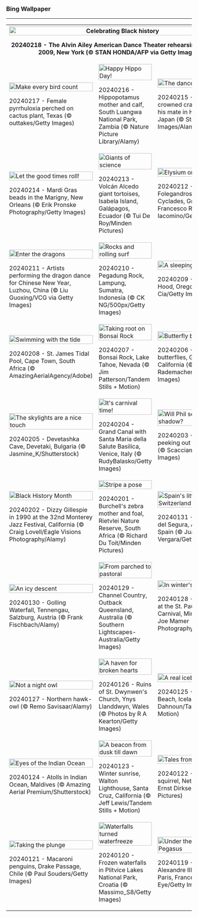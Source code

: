 <h3>
 Bing Wallpaper
</h3>
<hr/>
<table>
<tr>
<th colspan="3">
<img alt="Celebrating Black history" src="https://www.bing.com/th?id=OHR.AileyUptown_EN-US7790191198_UHD.jpg&amp;rf=LaDigue_UHD.jpg&amp;pid=hp&amp;w=3840&amp;h=2160&amp;rs=1&amp;c=4" width="100%"/><p>20240218 - The Alvin Ailey American Dance Theater rehearsing 'Uptown,' 2009, New York (© STAN HONDA/AFP via Getty Images)</p></th>
</tr>
<tr>
<td><img alt="Make every bird count" src="https://www.bing.com/th?id=OHR.BackyardBird_EN-US8255123787_UHD.jpg&amp;rf=LaDigue_UHD.jpg&amp;pid=hp&amp;w=3840&amp;h=2160&amp;rs=1&amp;c=4" width="100%"/><p>20240217 - Female pyrrhuloxia perched on cactus plant, Texas (© outtakes/Getty Images)</p></td>
<td><img alt="Happy Hippo Day!" src="https://www.bing.com/th?id=OHR.HippopotamusDay_EN-US7629909300_UHD.jpg&amp;rf=LaDigue_UHD.jpg&amp;pid=hp&amp;w=3840&amp;h=2160&amp;rs=1&amp;c=4" width="100%"/><p>20240216 - Hippopotamus mother and calf, South Luangwa National Park, Zambia (© Nature Picture Library/Alamy)</p></td>
<td><img alt="The dance of romance" src="https://www.bing.com/th?id=OHR.BowingCrane_EN-US7534977512_UHD.jpg&amp;rf=LaDigue_UHD.jpg&amp;pid=hp&amp;w=3840&amp;h=2160&amp;rs=1&amp;c=4" width="100%"/><p>20240215 - Red-crowned crane bowing to his mate in Hokkaido, Japan (© Steve Bloom Images/Alamy)</p></td>
</tr>
<tr>
<td><img alt="Let the good times roll!" src="https://www.bing.com/th?id=OHR.MarignyBeads_EN-US7464992774_UHD.jpg&amp;rf=LaDigue_UHD.jpg&amp;pid=hp&amp;w=3840&amp;h=2160&amp;rs=1&amp;c=4" width="100%"/><p>20240214 - Mardi Gras beads in the Marigny, New Orleans (© Erik Pronske Photography/Getty Images)</p></td>
<td><img alt="Giants of science" src="https://www.bing.com/th?id=OHR.GiantTortoise_EN-US7034846255_UHD.jpg&amp;rf=LaDigue_UHD.jpg&amp;pid=hp&amp;w=3840&amp;h=2160&amp;rs=1&amp;c=4" width="100%"/><p>20240213 - Volcán Alcedo giant tortoises, Isabela Island, Galápagos, Ecuador (© Tui De Roy/Minden Pictures)</p></td>
<td><img alt="Elysium on the edge" src="https://www.bing.com/th?id=OHR.FolegandrosGreece_EN-US6921652492_UHD.jpg&amp;rf=LaDigue_UHD.jpg&amp;pid=hp&amp;w=3840&amp;h=2160&amp;rs=1&amp;c=4" width="100%"/><p>20240212 - Chora, Folegandros Island, Cyclades, Greece (© Francesco Riccardo Iacomino/Getty Images)</p></td>
</tr>
<tr>
<td><img alt="Enter the dragons" src="https://www.bing.com/th?id=OHR.ChinaDragon_EN-US6781838142_UHD.jpg&amp;rf=LaDigue_UHD.jpg&amp;pid=hp&amp;w=3840&amp;h=2160&amp;rs=1&amp;c=4" width="100%"/><p>20240211 - Artists performing the dragon dance for Chinese New Year, Luzhou, China (© Liu Guoxing/VCG via Getty Images)</p></td>
<td><img alt="Rocks and rolling surf" src="https://www.bing.com/th?id=OHR.PegadungRocks_EN-US6654823877_UHD.jpg&amp;rf=LaDigue_UHD.jpg&amp;pid=hp&amp;w=3840&amp;h=2160&amp;rs=1&amp;c=4" width="100%"/><p>20240210 - Pegadung Rock, Lampung, Sumatra, Indonesia (© CK NG/500px/Getty Images)</p></td>
<td><img alt="A sleeping giant" src="https://www.bing.com/th?id=OHR.MtHoodOregon_EN-US8773825867_UHD.jpg&amp;rf=LaDigue_UHD.jpg&amp;pid=hp&amp;w=3840&amp;h=2160&amp;rs=1&amp;c=4" width="100%"/><p>20240209 - Mount Hood, Oregon (© Inigo Cia/Getty Images)</p></td>
</tr>
<tr>
<td><img alt="Swimming with the tide" src="https://www.bing.com/th?id=OHR.StJamesPool_EN-US8700038796_UHD.jpg&amp;rf=LaDigue_UHD.jpg&amp;pid=hp&amp;w=3840&amp;h=2160&amp;rs=1&amp;c=4" width="100%"/><p>20240208 - St. James Tidal Pool, Cape Town, South Africa (© AmazingAerialAgency/Adobe)</p></td>
<td><img alt="Taking root on Bonsai Rock" src="https://www.bing.com/th?id=OHR.LakeTahoeRock_EN-US8513392756_UHD.jpg&amp;rf=LaDigue_UHD.jpg&amp;pid=hp&amp;w=3840&amp;h=2160&amp;rs=1&amp;c=4" width="100%"/><p>20240207 - Bonsai Rock, Lake Tahoe, Nevada (© Jim Patterson/Tandem Stills + Motion)</p></td>
<td><img alt="Butterfly ballet" src="https://www.bing.com/th?id=OHR.WesternMonarchs_EN-US8386035297_UHD.jpg&amp;rf=LaDigue_UHD.jpg&amp;pid=hp&amp;w=3840&amp;h=2160&amp;rs=1&amp;c=4" width="100%"/><p>20240206 - Monarch butterflies, Goleta, California (© Craig Rademacher/500px/Getty Images)</p></td>
</tr>
<tr><td><img alt="The skylights are a nice touch" src="https://www.bing.com/th?id=OHR.DevetashkaCave_EN-US7989247628_UHD.jpg&amp;rf=LaDigue_UHD.jpg&amp;pid=hp&amp;w=3840&amp;h=2160&amp;rs=1&amp;c=4" width="100%"/><p>20240205 - Devetashka Cave, Devetaki, Bulgaria (© Jasmine_K/Shutterstock)</p></td><td><img alt="It's carnival time!" src="https://www.bing.com/th?id=OHR.VeniceCarnival_EN-US7857642609_UHD.jpg&amp;rf=LaDigue_UHD.jpg&amp;pid=hp&amp;w=3840&amp;h=2160&amp;rs=1&amp;c=4" width="100%"/><p>20240204 - Grand Canal with Santa Maria della Salute Basilica, Venice, Italy (© RudyBalasko/Getty Images)</p></td><td><img alt="Will Phil see his shadow?" src="https://www.bing.com/th?id=OHR.AlpineMarmot_EN-US6895103237_UHD.jpg&amp;rf=LaDigue_UHD.jpg&amp;pid=hp&amp;w=3840&amp;h=2160&amp;rs=1&amp;c=4" width="100%"/><p>20240203 - Marmot peeking out of its burrow (© Scacciamosche/Getty Images)</p></td></tr><tr><td><img alt="Black History Month" src="https://www.bing.com/th?id=OHR.DizzyGillespie_EN-US7637800342_UHD.jpg&amp;rf=LaDigue_UHD.jpg&amp;pid=hp&amp;w=3840&amp;h=2160&amp;rs=1&amp;c=4" width="100%"/><p>20240202 - Dizzy Gillespie in 1990 at the 32nd Monterey Jazz Festival, California (© Craig Lovell/Eagle Visions Photography/Alamy)</p></td><td><img alt="Stripe a pose" src="https://www.bing.com/th?id=OHR.ZebraMother_EN-US7544209908_UHD.jpg&amp;rf=LaDigue_UHD.jpg&amp;pid=hp&amp;w=3840&amp;h=2160&amp;rs=1&amp;c=4" width="100%"/><p>20240201 - Burchell's zebra mother and foal, Rietvlei Nature Reserve, South Africa (© Richard Du Toit/Minden Pictures)</p></td><td><img alt="Spain's little Switzerland" src="https://www.bing.com/th?id=OHR.AlbaceteSpain_EN-US7443919036_UHD.jpg&amp;rf=LaDigue_UHD.jpg&amp;pid=hp&amp;w=3840&amp;h=2160&amp;rs=1&amp;c=4" width="100%"/><p>20240131 - Aýna, Sierra del Segura, Albacete, Spain (© Juan Maria Coy Vergara/Getty Images)</p></td></tr><tr><td><img alt="An icy descent" src="https://www.bing.com/th?id=OHR.GollingerFalls_EN-US7184224692_UHD.jpg&amp;rf=LaDigue_UHD.jpg&amp;pid=hp&amp;w=3840&amp;h=2160&amp;rs=1&amp;c=4" width="100%"/><p>20240130 - Golling Waterfall, Tennengau, Salzburg, Austria (© Frank Fischbach/Alamy)</p></td><td><img alt="From parched to pastoral" src="https://www.bing.com/th?id=OHR.ChannelOutback_EN-US7094425288_UHD.jpg&amp;rf=LaDigue_UHD.jpg&amp;pid=hp&amp;w=3840&amp;h=2160&amp;rs=1&amp;c=4" width="100%"/><p>20240129 - Channel Country, Outback Queensland, Australia (© Southern Lightscapes-Australia/Getty Images)</p></td><td><img alt="In winter's embrace" src="https://www.bing.com/th?id=OHR.WinterCarnival_EN-US6859361078_UHD.jpg&amp;rf=LaDigue_UHD.jpg&amp;pid=hp&amp;w=3840&amp;h=2160&amp;rs=1&amp;c=4" width="100%"/><p>20240128 - Ice palace at the St. Paul Winter Carnival, Minnesota (© Joe Mamer Photography/Alamy)</p></td></tr><tr><td><img alt="Not a night owl" src="https://www.bing.com/th?id=OHR.HawkOwl_EN-US6646901652_UHD.jpg&amp;rf=LaDigue_UHD.jpg&amp;pid=hp&amp;w=3840&amp;h=2160&amp;rs=1&amp;c=4" width="100%"/><p>20240127 - Northern hawk-owl (© Remo Savisaar/Alamy)</p></td><td><img alt="A haven for broken hearts" src="https://www.bing.com/th?id=OHR.DwynwensDay_EN-US2844762878_UHD.jpg&amp;rf=LaDigue_UHD.jpg&amp;pid=hp&amp;w=3840&amp;h=2160&amp;rs=1&amp;c=4" width="100%"/><p>20240126 - Ruins of St. Dwynwen's Church, Ynys Llanddwyn, Wales (© Photos by R A Kearton/Getty Images)</p></td><td><img alt="A real icebreaker" src="https://www.bing.com/th?id=OHR.IcelandBeach_EN-US2647667820_UHD.jpg&amp;rf=LaDigue_UHD.jpg&amp;pid=hp&amp;w=3840&amp;h=2160&amp;rs=1&amp;c=4" width="100%"/><p>20240125 - Diamond Beach, Iceland (© Rachid Dahnoun/Tandem Stills + Motion)</p></td></tr><tr><td><img alt="Eyes of the Indian Ocean" src="https://www.bing.com/th?id=OHR.MaldivesAtolls_EN-US2498947967_UHD.jpg&amp;rf=LaDigue_UHD.jpg&amp;pid=hp&amp;w=3840&amp;h=2160&amp;rs=1&amp;c=4" width="100%"/><p>20240124 - Atolls in Indian Ocean, Maldives (© Amazing Aerial Premium/Shutterstock)</p></td><td><img alt="A beacon from dusk till dawn" src="https://www.bing.com/th?id=OHR.SantaCruzSunrise_EN-US6436233856_UHD.jpg&amp;rf=LaDigue_UHD.jpg&amp;pid=hp&amp;w=3840&amp;h=2160&amp;rs=1&amp;c=4" width="100%"/><p>20240123 - Winter sunrise, Walton Lighthouse, Santa Cruz, California (© Jeff Lewis/Tandem Stills + Motion)</p></td><td><img alt="Tales from the treetops" src="https://www.bing.com/th?id=OHR.SquirrelNetherlands_EN-US2174319616_UHD.jpg&amp;rf=LaDigue_UHD.jpg&amp;pid=hp&amp;w=3840&amp;h=2160&amp;rs=1&amp;c=4" width="100%"/><p>20240122 - Eurasian red squirrel, Netherlands (© Ernst Dirksen/Minden Pictures)</p></td></tr><tr><td><img alt="Taking the plunge" src="https://www.bing.com/th?id=OHR.MacaroniPenguins_EN-US2046934125_UHD.jpg&amp;rf=LaDigue_UHD.jpg&amp;pid=hp&amp;w=3840&amp;h=2160&amp;rs=1&amp;c=4" width="100%"/><p>20240121 - Macaroni penguins, Drake Passage, Chile (© Paul Souders/Getty Images)</p></td><td><img alt="Waterfalls turned waterfreeze" src="https://www.bing.com/th?id=OHR.PlitviceWinter_EN-US1870468945_UHD.jpg&amp;rf=LaDigue_UHD.jpg&amp;pid=hp&amp;w=3840&amp;h=2160&amp;rs=1&amp;c=4" width="100%"/><p>20240120 - Frozen waterfalls in Plitvice Lakes National Park, Croatia (© Massimo_S8/Getty Images)</p></td><td><img alt="Under the watch of Pegasus" src="https://www.bing.com/th?id=OHR.ParisBridge_EN-US1771484789_UHD.jpg&amp;rf=LaDigue_UHD.jpg&amp;pid=hp&amp;w=3840&amp;h=2160&amp;rs=1&amp;c=4" width="100%"/><p>20240119 - Pont Alexandre III at twilight, Paris, France (© Sizun Eye/Getty Images)</p></td></tr></table>
